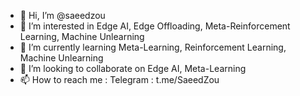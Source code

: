 - 👋 Hi, I’m @saeedzou
- 👀 I’m interested in Edge AI, Edge Offloading, Meta-Reinforcement Learning, Machine Unlearning
- 🌱 I’m currently learning Meta-Learning, Reinforcement Learning, Machine Unlearning
- 💞️ I’m looking to collaborate on Edge AI, Meta-Learning
- 📫 How to reach me : Telegram : t.me/SaeedZou

<!---
saeedzou/saeedzou is a ✨ special ✨ repository because its `README.md` (this file) appears on your GitHub profile.
You can click the Preview link to take a look at your changes.
--->

